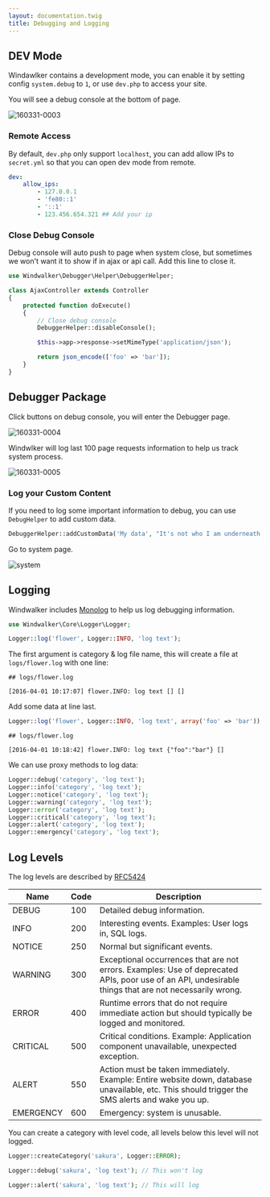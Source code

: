 ```yaml
---
layout: documentation.twig
title: Debugging and Logging
---
```


## DEV Mode

Windawlker contains a development mode, you can enable it by setting config `system.debug` to `1`, or use `dev.php` to access your site.

You will see a debug console at the bottom of page.

![160331-0003](https://cloud.githubusercontent.com/assets/1639206/14169792/6aabee92-f75c-11e5-9614-1512c6021d77.jpg)

### Remote Access

By default, `dev.php` only support `localhost`, you can add allow IPs to `secret.yml` so that you can open dev mode from remote.

``` yaml
dev:
    allow_ips:
        - 127.0.0.1
        - 'fe80::1'
        - '::1'
        - 123.456.654.321 ## Add your ip
```

### Close Debug Console

Debug console will auto push to page when system close, but sometimes we won't want it to show if in ajax or api call.
Add this line to close it.

``` php
use Windwalker\Debugger\Helper\DebuggerHelper;

class AjaxController extends Controller
{
	protected function doExecute()
	{
	    // Close debug console
		DebuggerHelper::disableConsole();

		$this->app->response->setMimeType('application/json');

		return json_encode(['foo' => 'bar']);
	}
}
```

## Debugger Package

Click buttons on debug console, you will enter the Debugger page.

![160331-0004](https://cloud.githubusercontent.com/assets/1639206/14169994/a78ec270-f75d-11e5-81b9-b14317b32fbe.jpg)

Windwlker will log last 100 page requests information to help us track system process.

![160331-0005](https://cloud.githubusercontent.com/assets/1639206/14170049/f8b897d4-f75d-11e5-9cd1-3380e88854fb.jpg)

### Log your Custom Content

If you need to log some important information to debug, you can use `DebugHelper` to add custom data.

``` php
DebuggerHelper::addCustomData('My data', "It's not who I am underneath, but it's what I do that defines me.");
```

Go to system page.

![system](https://cloud.githubusercontent.com/assets/1639206/14170215/ff20a048-f75e-11e5-992e-9fc8eaa4105c.jpg)

## Logging

Windwalker includes [Monolog](https://github.com/Seldaek/monolog) to help us log debugging information.

``` php
use Windwalker\Core\Logger\Logger;

Logger::log('flower', Logger::INFO, 'log text');
```

The first argument is category & log file name, this will create a file at `logs/flower.log` with one line:

```
## logs/flower.log

[2016-04-01 10:17:07] flower.INFO: log text [] []
```

Add some data at line last.

``` php
Logger::log('flower', Logger::INFO, 'log text', array('foo' => 'bar'));
```

```
## logs/flower.log

[2016-04-01 10:18:42] flower.INFO: log text {"foo":"bar"} []
```

We can use proxy methods to log data:

``` php
Logger::debug('category', 'log text');
Logger::info('category', 'log text');
Logger::notice('category', 'log text');
Logger::warning('category', 'log text');
Logger::error('category', 'log text');
Logger::critical('category', 'log text');
Logger::alert('category', 'log text');
Logger::emergency('category', 'log text');
```

## Log Levels

The log levels are described by [RFC5424](http://tools.ietf.org/html/rfc5424)

| Name | Code | Description |
| ---- | ---- | ----------- |
| DEBUG | 100 | Detailed debug information. |
| INFO | 200 | Interesting events. Examples: User logs in, SQL logs. |
| NOTICE | 250 | Normal but significant events. |
| WARNING | 300 | Exceptional occurrences that are not errors. Examples: Use of deprecated APIs, poor use of an API, undesirable things that are not necessarily wrong. |
| ERROR | 400 | Runtime errors that do not require immediate action but should typically be logged and monitored. |
| CRITICAL | 500 | Critical conditions. Example: Application component unavailable, unexpected exception. |
| ALERT | 550 | Action must be taken immediately. Example: Entire website down, database unavailable, etc. This should trigger the SMS alerts and wake you up. |
| EMERGENCY | 600 | Emergency: system is unusable. |

You can create a category with level code, all levels below this level will not logged.

``` php
Logger::createCategory('sakura', Logger::ERROR);

Logger::debug('sakura', 'log text'); // This won't log

Logger::alert('sakura', 'log text'); // This will log
```
